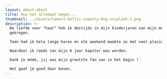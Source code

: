 ```yaml
---
layout: about-about
title: Hoe het allemaal begon...
thumbnail: ../assets/tamara-bellis-zvpozty-0ng-unsplash-1.png
description: >-
  De liefde voor "haar" heb ik destijds in mijn kinderjaren van mijn mémé mee
  gekregen.

  Toen had ik hele lange haren en elk weekend maakte ze met veel plezier een lange kopvlecht.

  Waardoor ik reeds van mijn 6 jaar kapster wou worden.

  Dank je mémé, jij was mijn grootste fan van in het begin ! 

  Het gaat je goed daar boven.
---
```

